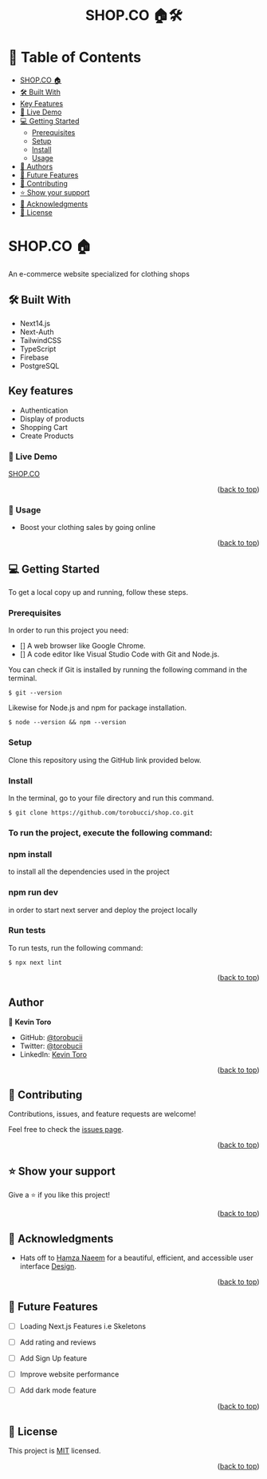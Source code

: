 <a name="readme-top"></a>

<div align="center">
  <h1><b>SHOP.CO 🏠️🛠️</b></h1>
</div>

# 📗 Table of Contents

  - [ SHOP.CO 🏠️](#shopco)
  - [🛠 Built With ](#-built-with-)
  - [Key Features ](#key-features)
  - [🚀 Live Demo ](#-live-demo-)
  - [💻 Getting Started ](#-getting-started-)
    - [Prerequisites](#prerequisites)
    - [Setup](#setup)
    - [Install](#install)
    - [Usage](#-usage-)
  - [👥 Authors ](#-authors-)
  - [🔭 Future Features ](#-future-features-)
  - [🤝 Contributing ](#-contributing-)
  - [⭐️ Show your support ](#️-show-your-support-)
  - [🙏 Acknowledgments ](#-acknowledgments-)
  - [📝 License ](#-license-)


# SHOP.CO 🏠️ <a name="shopco"></a>
  
  An e-commerce website specialized for clothing shops

## <a name="-built-with-"> 🛠 Built With</a>
  - Next14.js
  - Next-Auth
  - TailwindCSS
  - TypeScript
  - Firebase
  - PostgreSQL

## <a name="key-features"> Key features</a>
  - Authentication
  - Display of products
  - Shopping Cart
  - Create Products

### 🚀 Live Demo <a name="live-demo"></a>
 
 <a href="https://shop-co-sigma.vercel.app">SHOP.CO</a>

<p align="right">(<a href="#readme-top">back to top</a>)</p>

### 🌟 Usage <a name="-usage-"></a>
 - Boost your clothing sales by going online 
 
<p align="right">(<a href="#readme-top">back to top</a>)</p>

<!-- GETTING STARTED -->

## 💻 Getting Started <a name="getting-started"></a>


To get a local copy up and running, follow these steps.

### Prerequisites

In order to run this project you need:
- [] A web browser like Google Chrome.
- [] A code editor like Visual Studio Code with Git and Node.js.

You can check if Git is installed by running the following command in the terminal.
```
$ git --version
```

Likewise for Node.js and npm for package installation.
```
$ node --version && npm --version
```
### Setup

Clone this repository using the GitHub link provided below.


### Install

In the terminal, go to your file directory and run this command.

```
$ git clone https://github.com/torobucci/shop.co.git
```



### To run the project, execute the following command:

### npm install

to install all the dependencies used in the project

### npm run dev

in order to start next server and deploy the project locally

### Run tests

To run tests, run the following command:

```
$ npx next lint 
```

<p align="right">(<a href="#readme-top">back to top</a>)</p>

<!-- AUTHORS -->

## <a name="-authors-"> Author</a>


👤 **Kevin Toro**
- GitHub: [@torobucii](https://github.com/torobucci)
- Twitter: [@torobucii](https://twitter.com/@torobucii)
- LinkedIn: [Kevin Toro](https://www.linkedin.com/in/kevin-toroitich/)




<p align="right">(<a href="#readme-top">back to top</a>)</p>


## 🤝 Contributing <a name="contributing"></a>

Contributions, issues, and feature requests are welcome!

Feel free to check the [issues page](../../issues/).

<p align="right">(<a href="#readme-top">back to top</a>)</p>



## ⭐️ Show your support <a name="support"></a>


Give a ⭐️ if you like this project!

<p align="right">(<a href="#readme-top">back to top</a>)</p>

## 🙏 Acknowledgments <a name="acknowledgements"></a>

- Hats off to [Hamza Naeem](https://www.linkedin.com/in/hamzauix/) for a beautiful, efficient, and accessible user interface [Design](https://www.figma.com/design/22r4v1tqT0b1zFJnRn8FLi/E-commerce-Website-Template-(Freebie)-(Community)?node-id=52-4&t=g80jUo1bzzjI98Wk-0).


<p align="right">(<a href="#readme-top">back to top</a>)</p>

## 🔭 Future Features <a name="future-features"></a>

- [ ]  Loading Next.js Features i.e Skeletons
- [ ]  Add rating and reviews
- [ ]  Add Sign Up feature
- [ ]  Improve website performance
- [ ]  Add dark mode feature


<p align="right">(<a href="#readme-top">back to top</a>)</p>

## 📝 License <a name="license"></a>

This project is [MIT](./LICENSE) licensed.

<p align="right">(<a href="#readme-top">back to top</a>)</p>

